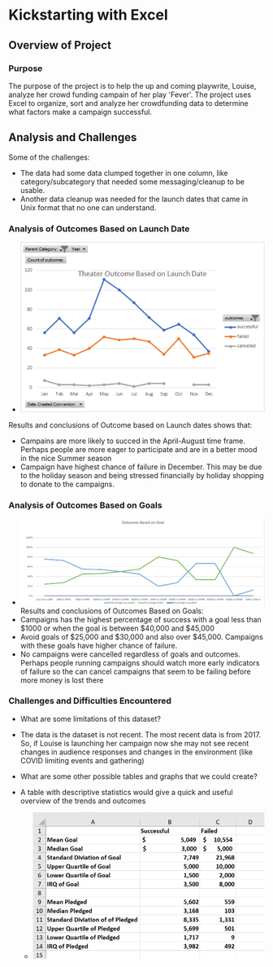 # Kickstarting with Excel

## Overview of Project

### Purpose
The purpose of the project is to help the up and coming playwrite, Louise, analyze her crowd funding campain of her play 'Fever'. The project uses Excel to organize, sort and analyze her crowdfunding data to determine what factors make a campaign successful.


## Analysis and Challenges

Some of the challenges:
- The data had some data clumped together in one column, like category/subcategory that needed some messaging/cleanup to be usable.
- Another data cleanup was needed for the launch dates that came in Unix format that no one can understand.

### Analysis of Outcomes Based on Launch Date

- ![IMAGE_DESCRIPTION](Theater_Outcomes_vs_Launch.png)

Results and conclusions of Outcome based on Launch dates shows that:
- Campains are more likely to succed in the April-August time frame. Perhaps people are more eager to participate and are in a better mood in the nice Summer season
- Campaign have highest chance of failure in December. This may be due to the holiday season and being stressed financially by holiday shopping to donate to the campaigns.


### Analysis of Outcomes Based on Goals
- ![IMAGE_DESCRIPTION](Outcomes_vs_Goals.png)
Results and conclusions of Outcomes Based on Goals:
- Campaigns has the highest percentage of success with a goal less than $1000 or when the goal is between $40,000 and $45,000
- Avoid goals of $25,000 and $30,000 and also over $45,000. Campaigns with these goals have higher chance of failure.
- No campaigns were cancelled regardless of goals and outcomes. Perhaps people running campaigns should watch more early indicators of failure so the can cancel campaigns that seem to be failing before more money is lost there

### Challenges and Difficulties Encountered

- What are some limitations of this dataset?
- 
  The data is the dataset is not recent. The most recent data is from 2017. So, if Louise is launching her campaign now she may not see recent changes in audience responses and changes in the environment (like COVID limiting events and gathering)
  
- What are some other possible tables and graphs that we could create?
- 
  A table with descriptive statistics would give a quick and useful overview of the trends and outcomes
  
  - ![IMAGE_DESCRIPTION](descriptive.png)
  
